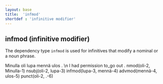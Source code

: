 ```yaml
---
layout: base
title:  'infmod'
shortdef : 'infinitive modifier'
---
```


## infmod (infinitive modifier)

The dependency type `infmod` is used for infinitives that modify a nominal or a noun phrase.


<!-- fname:infmod.pdf -->
<div class="sd-parse">
Minulla oli lupa mennä ulos . \n I had permission to_go out .
nmod(oli-2, Minulla-1)
nsubj(oli-2, lupa-3)
infmod(lupa-3, mennä-4)
advmod(mennä-4, ulos-5)
punct(oli-2, .-6)
</div>


